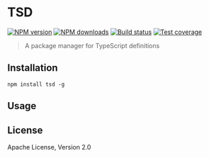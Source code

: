 # TSD

[![NPM version][npm-image]][npm-url]
[![NPM downloads][downloads-image]][downloads-url]
[![Build status][travis-image]][travis-url]
[![Test coverage][coveralls-image]][coveralls-url]

> A package manager for TypeScript definitions

## Installation

```
npm install tsd -g
```

## Usage

## License

Apache License, Version 2.0

[npm-image]: https://img.shields.io/npm/v/tsd.svg?style=flat
[npm-url]: https://npmjs.org/package/tsd
[downloads-image]: https://img.shields.io/npm/dm/tsd.svg?style=flat
[downloads-url]: https://npmjs.org/package/tsd
[travis-image]: https://img.shields.io/travis/DefinitelyTyped/tsd.svg?style=flat
[travis-url]: https://travis-ci.org/DefinitelyTyped/tsd
[coveralls-image]: https://img.shields.io/coveralls/DefinitelyTyped/tsd.svg?style=flat
[coveralls-url]: https://coveralls.io/r/DefinitelyTyped/tsd?branch=master
